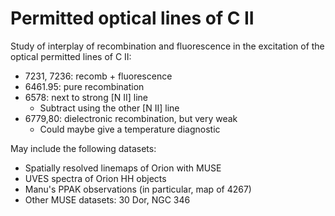 # Permitted optical lines of C II

Study of interplay of recombination and fluorescence in the excitation of the optical permitted lines of C II:
  * 7231, 7236: recomb + fluorescence
  * 6461.95: pure recombination
  * 6578: next to strong [N II] line
      * Subtract using the other [N II] line
  * 6779,80: dielectronic recombination, but very weak
      * Could maybe give a temperature diagnostic

May include the following datasets:
  * Spatially resolved linemaps of Orion with MUSE
  * UVES spectra of Orion HH objects
  * Manu's PPAK observations (in particular, map of 4267)
  * Other MUSE datasets: 30 Dor, NGC 346
